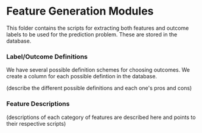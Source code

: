 # Feature Generation Modules

This folder contains the scripts for extracting both features and outcome labels to be used for the prediction problem. These are stored in the database.

### Label/Outcome Definitions

We have several possible definition schemes for choosing outcomes. We create a column for each possible defintion in the database.

(describe the different possible definitions and each one's pros and cons)

### Feature Descriptions

(descriptions of each category of features are described here and points to their respective scripts)

